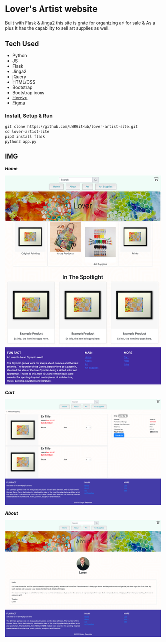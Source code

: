 # Lover's Artist website
Built with Flask & Jinga2 this site is grate for organizing art for sale & As a plus It has the capability to sell art supplies as well.



## Tech Used

- Python
- JS
- Flask
- Jinga2
- jQuery
- HTML/CSS
- Bootstrap
- Bootstrap icons
- [Heroku](https://lover-artist-site.herokuapp.com)
- [Figma](https://www.figma.com/file/oYakbnxT72r856QIczCCF7/Untitled?node-id=13%3A15)


### Install, Setup & Run

``` 
git clone https://github.com/LWRGitHub/lover-artist-site.git
cd lover-artist-site
pip3 install flask
python3 app.py
```


## IMG

***Home***

<img src="https://raw.githubusercontent.com/LWRGitHub/lover-artist-site/master/static/img/readme-img/home-pg.png" alt="this is a screen shot of the home page for Lover's art site.">


***Cart***

<img src="https://raw.githubusercontent.com/LWRGitHub/lover-artist-site/master/static/img/readme-img/cart.png" alt="this is a screen shot of the cart page for Lover's art site.">


***About***

<img src="https://raw.githubusercontent.com/LWRGitHub/lover-artist-site/master/static/img/readme-img/about.png" alt="this is a screen shot of the about page for Lover's art site.">
